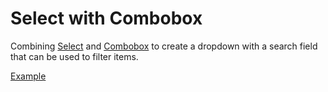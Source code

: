 # Select with Combobox

<div data-description>

Combining <a href="/components/select">Select</a> and <a href="/components/combobox">Combobox</a> to create a dropdown with a search field that can be used to filter items.

</div>

<a href="./index.tsx" data-playground>Example</a>

